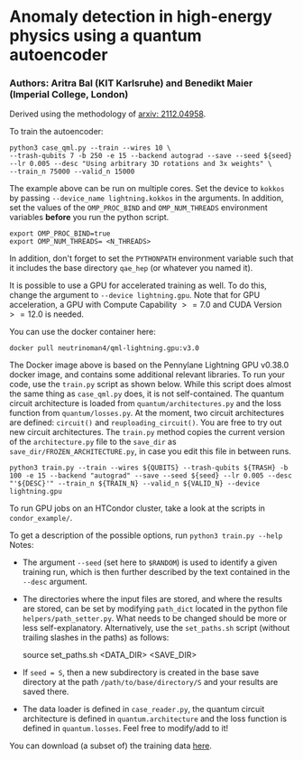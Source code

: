 # Anomaly detection in high-energy physics using a quantum autoencoder

### Authors: Aritra Bal (KIT Karlsruhe) and Benedikt Maier (Imperial College, London)

Derived using the methodology of [arxiv: 2112.04958](https://arxiv.org/abs/2112.04958).

To train the autoencoder: 

    python3 case_qml.py --train --wires 10 \
    --trash-qubits 7 -b 250 -e 15 --backend autograd --save --seed ${seed} --lr 0.005 --desc "Using arbitrary 3D rotations and 3x weights" \
    --train_n 75000 --valid_n 15000

The example above can be run on multiple cores. Set the device to `kokkos` by passing `--device_name lightning.kokkos` in the arguments. In addition, set the values of the `OMP_PROC_BIND` and `OMP_NUM_THREADS` environment variables **before** you run the python script.

    export OMP_PROC_BIND=true
    export OMP_NUM_THREADS= <N_THREADS>

In addition, don't forget to set the `PYTHONPATH` environment variable such that it includes the base directory `qae_hep` (or whatever you named it).

It is possible to use a GPU for accelerated training as well. To do this, change the argument to `--device lightning.gpu`. Note that for GPU acceleration, a GPU with Compute Capability $>=7.0$ and CUDA Version $>= 12.0$ is needed. 

You can use the docker container here:

    docker pull neutrinoman4/qml-lightning.gpu:v3.0

The Docker image above is based on the Pennylane Lightning GPU v0.38.0 docker image, and contains some additional relevant libraries. 
To run your code, use the `train.py` script as shown below. While this script does almost the same thing as `case_qml.py` does, it is not self-contained. The quantum circuit architecture is loaded from `quantum/architectures.py` and the loss function from `quantum/losses.py`. At the moment, two circuit architectures are defined: `circuit()` and `reuploading_circuit()`. You are free to try out new circuit architectures. The `train.py` method copies the current version of the `architecture.py` file to the `save_dir` as `save_dir/FROZEN_ARCHITECTURE.py`, in case you edit this file in between runs.  
    
    python3 train.py --train --wires ${QUBITS} --trash-qubits ${TRASH} -b 100 -e 15 --backend "autograd" --save --seed ${seed} --lr 0.005 --desc "'${DESC}'" --train_n ${TRAIN_N} --valid_n ${VALID_N} --device lightning.gpu

To run GPU jobs on an HTCondor cluster, take a look at the scripts in `condor_example/`.

To get a description of the possible options, run `python3 train.py --help`
Notes: 
- The argument `--seed` (set here to `$RANDOM`) is used to identify a given training run, which is then further described by the text contained in the `--desc` argument.
- The directories where the input files are stored, and where the results are stored, can be set by modifying `path_dict` located in the python file `helpers/path_setter.py`. What needs to be changed should be more or less self-explanatory. Alternatively, use the `set_paths.sh` script (without trailing slashes in the paths) as follows:
    
    source set_paths.sh <DATA_DIR> <SAVE_DIR> 

- If `seed = S`, then a new subdirectory is created in the base save directory at the path `/path/to/base/directory/S` and your results are saved there.   
- The data loader is defined in `case_reader.py`, the quantum circuit architecture is defined in `quantum.architecture` and the loss function is defined in `quantum.losses`. Feel free to modify/add to it!

You can download (a subset of) the training data [here](https://drive.google.com/drive/folders/1fGATNxxcCKPk6mZ54Ucv1mYZteOnh33-?usp=sharing).  

